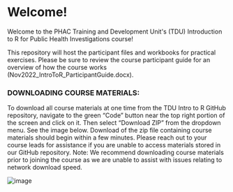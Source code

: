 # Welcome!

Welcome to the PHAC Training and Development Unit's (TDU) Introduction to R for Public Health Investigations course!

This repository will host the participant files and workbooks for practical exercises. Please be sure to review the course participant guide for an overview of how the course works (Nov2022_IntroToR_ParticipantGuide.docx).

### DOWNLOADING COURSE MATERIALS:
To download all course materials at one time from the TDU Intro to R GitHub repository, navigate to the green “Code” button near the top right portion
of the screen and click on it. Then select “Download ZIP” from the dropdown menu. See the image below.
Download of the zip file containing course materials should begin within a few minutes. Please reach out
to your course leads for assistance if you are unable to access materials stored in our GitHub repository.
Note: We recommend downloading course materials prior to joining the course as we are unable to
assist with issues relating to network download speed.

![image](https://user-images.githubusercontent.com/2482698/201735900-27b13441-f03a-4322-ab56-a45709b99479.png)
